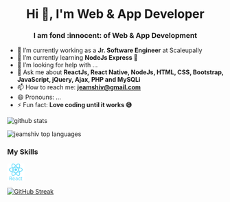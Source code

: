 <h1 align="center"> Hi 👋, I'm Web & App Developer</h1>
<h3 align="center">I am fond :innocent: of Web & App Development</h3>

<!--My Profile ![Profile Counter](https://views.whatilearened.today/views/github/jeamshiv/creative-profile-readme.svg) -->

- 🔭 I’m currently working as a **Jr. Software Engineer** at Scaleupally
- 🌱 I’m currently learning **NodeJs Express :sparkling_heart:**
- 🤔 I’m looking for help with ...
- 💬 Ask me about **ReactJs, React Native, NodeJs, HTML, CSS, Bootstrap, JavaScript, jQuery, Ajax, PHP and MySQLi**
- 📫 How to reach me: **jeamshiv@gmail.com**
- 😄 Pronouns: ...
- ⚡ Fun fact: **Love coding until it works :sweat_smile:**

![github stats](https://github-readme-stats.vercel.app/api?username=jeamshiv)


<img src="https://github-readme-stats.vercel.app/api/top-langs?username=jeamshiv&show_icon&local=en&layout=compact" alt="jeamshiv top languages">
 
 <h3>My Skills</h3>
<div>
  <img src="https://github.com/devicons/devicon/blob/master/icons/react/react-original-wordmark.svg" title="React" alt="React" width="40" height="40"/>&nbsp;
</div>

[![GitHub Streak](https://github-readme-streak-stats.herokuapp.com?user=jeamshiv&date_format=M%20j%5B%2C%20Y%5D)](https://git.io/streak-stats)
 
 
